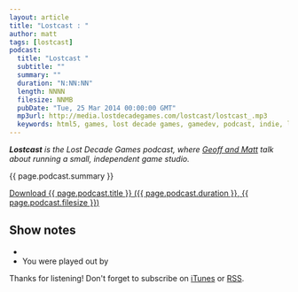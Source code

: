 ```yaml
---
layout: article
title: "Lostcast : "
author: matt
tags: [lostcast]
podcast:
  title: "Lostcast "
  subtitle: ""
  summary: ""
  duration: "N:NN:NN"
  length: NNNN
  filesize: NNMB
  pubDate: "Tue, 25 Mar 2014 00:00:00 GMT"
  mp3url: http://media.lostdecadegames.com/lostcast/lostcast_.mp3
  keywords: html5, games, lost decade games, gamedev, podcast, indie, lostcast
---
```

_**Lostcast** is the Lost Decade Games podcast, where [Geoff and Matt](/about/) talk about running a small, independent game studio._

{{ page.podcast.summary }}

<a class="download-podcast" href="{{ page.podcast.mp3url }}">
	Download {{ page.podcast.title }} ({{ page.podcast.duration }}, {{ page.podcast.filesize }})
</a>

## Show notes

* []()
* You were played out by []()

Thanks for listening! Don't forget to subscribe on [iTunes](http://itunes.apple.com/us/podcast/lostcast/id481950724) or [RSS](/lostcast.xml).
